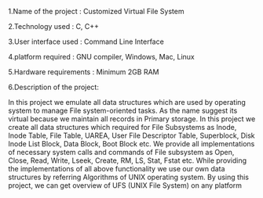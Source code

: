 1.Name of the project :
Customized Virtual File System

2.Technology used : 
C, C++

3.User interface used :
Command Line Interface

4.platform required :
GNU compiler, Windows, Mac, Linux

5.Hardware requirements :
Minimum 2GB RAM

6.Description of the project: 

In this project we emulate all data structures which are used by operating system to manage File 
system-oriented tasks. As the name suggest its virtual because we maintain all records in Primary storage.
In this project we create all data structures which required for File Subsystems as Inode, Inode Table, File 
Table, UAREA, User File Descriptor Table, Superblock, Disk Inode List Block, Data Block, Boot Block etc. We 
provide all implementations of necessary system calls and commands of File subsystem as Open, Close, 
Read, Write, Lseek, Create, RM, LS, Stat, Fstat etc. While providing the implementations of all above 
functionality we use our own data structures by referring Algorithms of UNIX operating system. By using 
this project, we can get overview of UFS (UNIX File System) on any platform


